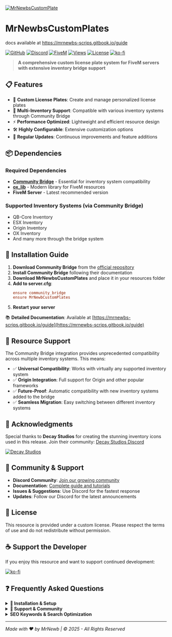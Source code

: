 [![MrNewbsCustomPlate](https://i.imgur.com/UPyWXAs.png)](https://i.imgur.com/UPyWXAs.png)

# MrNewbsCustomPlates
docs available at https://mrnewbs-scrips.gitbook.io/guide

[![GitHub](https://img.shields.io/badge/GitHub-Repository-181717?style=for-the-badge&logo=github)](https://github.com/mrnewb)
[![Discord](https://img.shields.io/badge/Discord-Community-5865F2?style=for-the-badge&logo=discord&logoColor=white)](https://discord.gg/mrnewbscripts)
[![FiveM](https://img.shields.io/badge/FiveM-Resource-F40552?style=for-the-badge&logo=fivem)](https://fivem.net/)
[![Views](https://img.shields.io/badge/Views-1.2K+-brightgreen?style=for-the-badge&logo=eye)](https://github.com/mrnewb)
[![License](https://img.shields.io/badge/License-Custom-blue?style=for-the-badge)](#license)
[![ko-fi](https://ko-fi.com/img/githubbutton_sm.svg)](https://ko-fi.com/R5R76BIM9)

> **A comprehensive custom license plate system for FiveM servers with extensive inventory bridge support**

## 📋 Features

- 🎨 **Custom License Plates**: Create and manage personalized license plates
- 🔗 **Multi-Inventory Support**: Compatible with various inventory systems through Community Bridge
- ⚡ **Performance Optimized**: Lightweight and efficient resource design
- 🛠️ **Highly Configurable**: Extensive customization options
- 🔄 **Regular Updates**: Continuous improvements and feature additions

## 📦 Dependencies

### Required Dependencies
- **[Community Bridge](https://github.com/The-Order-Of-The-Sacred-Framework/community_bridge)** - Essential for inventory system compatibility
- **[ox_lib](https://github.com/overextended/ox_lib)** - Modern library for FiveM resources
- **FiveM Server** - Latest recommended version

### Supported Inventory Systems (via Community Bridge)
- QB-Core Inventory
- ESX Inventory
- Origin Inventory
- OX Inventory
- And many more through the bridge system

## 🚀 Installation Guide

1. **Download Community Bridge** from the [official repository](https://github.com/The-Order-Of-The-Sacred-Framework/community_bridge)
2. **Install Community Bridge** following their documentation
3. **Download MrNewbsCustomPlates** and place it in your resources folder
4. **Add to server.cfg**:
   ```cfg
   ensure community_bridge
   ensure MrNewbCustomPlates
   ```
5. **Restart your server**

📚 **Detailed Documentation**: Available at [https://mrnewbs-scrips.gitbook.io/guide](https://mrnewbs-scrips.gitbook.io/guide)

## 🎯 Resource Support

The Community Bridge integration provides unprecedented compatibility across multiple inventory systems. This means:

- ✅ **Universal Compatibility**: Works with virtually any supported inventory system
- ✅ **Origin Integration**: Full support for Origin and other popular frameworks
- ✅ **Future-Proof**: Automatic compatibility with new inventory systems added to the bridge
- ✅ **Seamless Migration**: Easy switching between different inventory systems

## 🙏 Acknowledgments

Special thanks to **Decay Studios** for creating the stunning inventory icons used in this release. 
Join their community: [Decay Studios Discord](https://discord.gg/yDXZwZPjdN)

[![Decay Studios](https://i.imgur.com/a6n1J4u.png)](https://i.imgur.com/a6n1J4u.png)

## 💬 Community & Support

- **Discord Community**: [Join our growing community](https://discord.gg/mrnewbscripts)
- **Documentation**: [Complete guide and tutorials](https://mrnewbs-scrips.gitbook.io/guide)
- **Issues & Suggestions**: Use Discord for the fastest response
- **Updates**: Follow our Discord for the latest announcements

## 📄 License

This resource is provided under a custom license. Please respect the terms of use and do not redistribute without permission.

## ☕ Support the Developer

If you enjoy this resource and want to support continued development:

[![ko-fi](https://ko-fi.com/img/githubbutton_sm.svg)](https://ko-fi.com/R5R76BIM9)

## ❓ Frequently Asked Questions

<details>
<summary><strong>🔧 Installation & Setup</strong></summary>

### Q: Do I need Community Bridge to use this resource?
**A:** Yes, Community Bridge is a required dependency. This resource will not function without it.

### Q: Which inventory systems are supported?
**A:** Through Community Bridge, we support QB-Core, ESX, Origin, OX Inventory, and many others. The bridge handles compatibility automatically.

### Q: The resource isn't working after installation. What should I do?
**A:** Make sure you have:
1. Installed Community Bridge first
2. Added both resources to your server.cfg in the correct order
3. Restarted your server completely
4. Check the console for any error messages

</details>

<details>
<summary><strong>💬 Support & Community</strong></summary>

### Q: Where can I get help if I have issues?
**A:** Join our Discord community for the fastest support. We have dedicated channels for troubleshooting.

### Q: Can I request new features?
**A:** Absolutely! Join our Discord and share your ideas in the suggestions channel.

### Q: Is this resource free?
**A:** Yes, this resource is free to use. If you enjoy it, consider supporting the developer through Ko-fi.

</details>


<details>
<summary><strong>SEO Keywords & Search Optimization</strong></summary>

**FiveM Scripts:** FiveM scripts • FiveM resources • FiveM development • FiveM server scripts • Custom FiveM scripts • Professional FiveM scripts • FiveM script developer • FiveM lua scripts • Best FiveM scripts • Free FiveM scripts • Quality FiveM scripts • Custom plate scripts

**Custom License Plates:** FiveM custom plates • License plate FiveM • Custom license plates • Personalized plates • Vehicle customization • Plate customization • Custom vehicle plates • License plate system • Vehicle registration • Plate designer • Custom car plates • Unique license plates

**Vehicle Systems:** Vehicle customization • Car modification • Vehicle accessories • Automotive scripts • Vehicle enhancement • Car personalization • Vehicle identity • Registration systems • Vehicle branding • Automotive roleplay

**Framework Compatibility:** ESX scripts • QBCore scripts • Qbox scripts • QBX scripts • QB-Core resources • Multi-framework scripts • ESX resources • QBCore resources • Framework compatibility • Universal FiveM scripts • Cross-framework development • ESX QBCore Qbox compatibility

**Plate Management:** Plate creation • License management • Vehicle plates • Plate templates • Custom designs • Plate editor • Registration plates • Personalized registration • Vehicle identification • Plate workshop

**Free Resources:** Free FiveM scripts • Open source FiveM • Community FiveM scripts • No escrow FiveM • Unencrypted scripts • Community resources • Free roleplay scripts • Open source roleplay • Community driven development

**Roleplay Enhancement:** GTA V roleplay • GTA RP scripts • Roleplay server scripts • RP server resources • Immersive roleplay • Professional roleplay scripts • Roleplay enhancement tools • Vehicle roleplay • Automotive roleplay

**Multi-Location Systems:** Multiple shops • Multi-location scripts • Shop networks • Business chains • Location management • Map integration • Blip systems • Multi-point systems

**Time-Based Features:** Scheduled operations • Time-based scripts • Business hours • Operating schedules • Timed availability • Schedule management • Time controls

**Technical Features:** Lua programming • Lua scripting • FiveM development • Lightweight scripts • Performance optimization • Community Bridge integration • Ox Library integration • Modern framework support

**Search Tags:** `fivem-scripts` `custom-plates` `license-plates` `vehicle-customization` `esx-scripts` `qbcore-scripts` `qbox-scripts` `qbx-scripts` `vehicle-scripts` `plate-system` `car-modification` `automotive-scripts` `free-fivem` `lua-programming` `gta5-roleplay` `roleplay-scripts` `vehicle-system` `customization-system` `fivem-resources` `open-source` `multi-framework` `professional-scripts` `community-bridge` `ox-lib` `qb-core` `qbox` `qbx` `free` `script` `mrnewb` `community_bridge` `platechanger` `plate`

</details>

---

*Made with ❤️ by MrNewb | © 2025 - All Rights Reserved*
